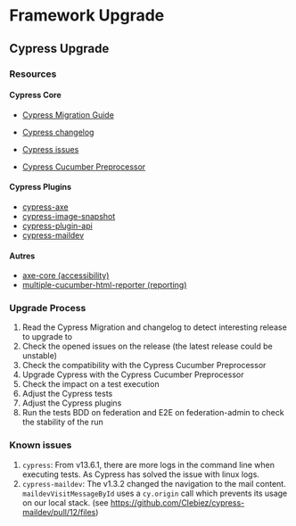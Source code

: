 # Framework Upgrade

## Cypress Upgrade

### Resources

#### Cypress Core

- [Cypress Migration Guide](https://docs.cypress.io/guides/references/migration-guide)
- [Cypress changelog](https://docs.cypress.io/guides/references/changelog)
- [Cypress issues](https://github.com/cypress-io/cypress/issues)

- [Cypress Cucumber Preprocessor](https://github.com/badeball/cypress-cucumber-preprocessor/releases)

#### Cypress Plugins

- [cypress-axe](https://yarnpkg.com/package?q=cypress-axe&name=cypress-axe)
- [cypress-image-snapshot](https://yarnpkg.com/package?q=cypress-image-snapshot&name=@simonsmith/cypress-image-snapshot)
- [cypress-plugin-api](https://yarnpkg.com/package?q=cypress-plugin-api&name=cypress-plugin-api)
- [cypress-maildev](https://yarnpkg.com/package?q=cypress-maildev&name=cypress-maildev)

#### Autres

- [axe-core (accessibility)](https://github.com/dequelabs/axe-core/releases)
- [multiple-cucumber-html-reporter (reporting)](https://yarnpkg.com/package?q=multiple-cucumber-html-reporter&name=multiple-cucumber-html-reporter)

### Upgrade Process

1. Read the Cypress Migration and changelog to detect interesting release to upgrade to
2. Check the opened issues on the release (the latest release could be unstable)
3. Check the compatibility with the Cypress Cucumber Preprocessor
4. Upgrade Cypress with the Cypress Cucumber Preprocessor
5. Check the impact on a test execution
6. Adjust the Cypress tests
7. Adjust the Cypress plugins
8. Run the tests BDD on federation and E2E on federation-admin to check the stability of the run

### Known issues

1. `cypress`:
   From v13.6.1, there are more logs in the command line when executing tests. As Cypress has solved the issue with linux logs.
2. `cypress-maildev`:
   The v1.3.2 changed the navigation to the mail content. `maildevVisitMessageById` uses a `cy.origin` call which prevents its usage on our local stack. (see https://github.com/Clebiez/cypress-maildev/pull/12/files)
